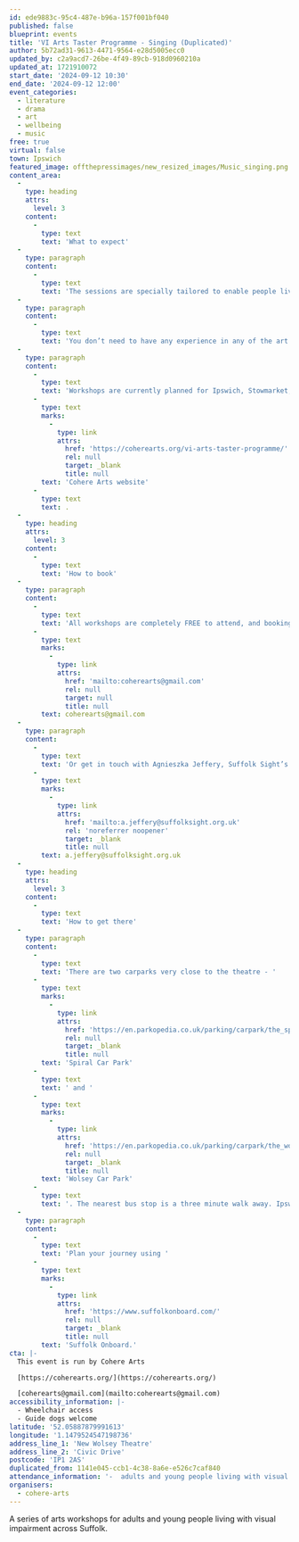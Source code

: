 ```yaml
---
id: ede9883c-95c4-487e-b96a-157f001bf040
published: false
blueprint: events
title: 'VI Arts Taster Programme - Singing (Duplicated)'
author: 5b72ad31-9613-4471-9564-e28d5005ecc0
updated_by: c2a9acd7-26be-4f49-89cb-918d0960210a
updated_at: 1721910072
start_date: '2024-09-12 10:30'
end_date: '2024-09-12 12:00'
event_categories:
  - literature
  - drama
  - art
  - wellbeing
  - music
free: true
virtual: false
town: Ipswich
featured_image: offthepressimages/new_resized_images/Music_singing.png
content_area:
  -
    type: heading
    attrs:
      level: 3
    content:
      -
        type: text
        text: 'What to expect'
  -
    type: paragraph
    content:
      -
        type: text
        text: 'The sessions are specially tailored to enable people living with sight loss and their companions to try their hand at drama, art, singing and seated yoga. All workshops are supported by trained Suffolk Sight volunteers.'
  -
    type: paragraph
    content:
      -
        type: text
        text: 'You don’t need to have any experience in any of the art forms, and all activities are optional. There will be time afterwards to enjoy social time with complimentary refreshments. Guide dogs are very welcome.'
  -
    type: paragraph
    content:
      -
        type: text
        text: 'Workshops are currently planned for Ipswich, Stowmarket, Hadleigh, Mildenhall and Bury St Edmunds, with more dates and locations to follow soon. Full details of the programme so far can be found on the '
      -
        type: text
        marks:
          -
            type: link
            attrs:
              href: 'https://coherearts.org/vi-arts-taster-programme/'
              rel: null
              target: _blank
              title: null
        text: 'Cohere Arts website'
      -
        type: text
        text: .
  -
    type: heading
    attrs:
      level: 3
    content:
      -
        type: text
        text: 'How to book'
  -
    type: paragraph
    content:
      -
        type: text
        text: 'All workshops are completely FREE to attend, and booking is not required but if you would like to find out more, please email us at '
      -
        type: text
        marks:
          -
            type: link
            attrs:
              href: 'mailto:coherearts@gmail.com'
              rel: null
              target: null
              title: null
        text: coherearts@gmail.com
  -
    type: paragraph
    content:
      -
        type: text
        text: 'Or get in touch with Agnieszka Jeffery, Suffolk Sight’s Social Club and Volunteer Co-ordinator by emailing '
      -
        type: text
        marks:
          -
            type: link
            attrs:
              href: 'mailto:a.jeffery@suffolksight.org.uk'
              rel: 'noreferrer noopener'
              target: _blank
              title: null
        text: a.jeffery@suffolksight.org.uk
  -
    type: heading
    attrs:
      level: 3
    content:
      -
        type: text
        text: 'How to get there'
  -
    type: paragraph
    content:
      -
        type: text
        text: 'There are two carparks very close to the theatre - '
      -
        type: text
        marks:
          -
            type: link
            attrs:
              href: 'https://en.parkopedia.co.uk/parking/carpark/the_spiral/ip1/ipswich/?arriving=202404081230&leaving=202404081430'
              rel: null
              target: _blank
              title: null
        text: 'Spiral Car Park'
      -
        type: text
        text: ' and '
      -
        type: text
        marks:
          -
            type: link
            attrs:
              href: 'https://en.parkopedia.co.uk/parking/carpark/the_wolsey/ip1/ipswich/?arriving=202404081230&leaving=202404081430'
              rel: null
              target: _blank
              title: null
        text: 'Wolsey Car Park'
      -
        type: text
        text: '. The nearest bus stop is a three minute walk away. Ipswich rail station is a 15 minute walk from the theatre.'
  -
    type: paragraph
    content:
      -
        type: text
        text: 'Plan your journey using '
      -
        type: text
        marks:
          -
            type: link
            attrs:
              href: 'https://www.suffolkonboard.com/'
              rel: null
              target: _blank
              title: null
        text: 'Suffolk Onboard.'
cta: |-
  This event is run by Cohere Arts

  [https://coherearts.org/](https://coherearts.org/)

  [coherearts@gmail.com](mailto:coherearts@gmail.com)
accessibility_information: |-
  - Wheelchair access
  - Guide dogs welcome
latitude: '52.05887879991613'
longitude: '1.1479524547198736'
address_line_1: 'New Wolsey Theatre'
address_line_2: 'Civic Drive'
postcode: 'IP1 2AS'
duplicated_from: 1141e045-ccb1-4c38-8a6e-e526c7caf840
attendance_information: '-  adults and young people living with visual impairment'
organisers:
  - cohere-arts
---
```

A series of arts workshops for adults and young people living with visual impairment across Suffolk.